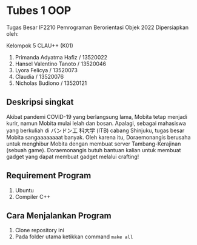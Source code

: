 # Tubes 1 OOP

Tugas Besar IF2210 Pemrograman Berorientasi Objek 2022
Dipersiapkan oleh:

Kelompok 5 CLAU++  (K01)

1. Primanda Adyatma Hafiz / 13520022
2. Hansel Valentino Tanoto / 13520046
3. Lyora Felicya / 13520073
4. Claudia / 13520076
5. Nicholas Budiono / 13520121

## Deskripsi singkat

Akibat pandemi COVID-19 yang berlangsung lama, Mobita tetap menjadi kurir, namun
Mobita mulai lelah dan bosan. Apalagi, sebagai mahasiswa yang berkuliah di バンドン工
科大学 (ITB) cabang Shinjuku, tugas besar Mobita sangaaaaaaaat banyak. Oleh karena
itu, Doraemonangis berusaha untuk menghibur Mobita dengan membuat server
Tambang-Kerajinan (sebuah game). Doraemonangis butuh bantuan kalian untuk membuat gadget yang dapat
membuat gadget melalui crafting!

## Requirement Program
1. Ubuntu
2. Compiler C++

## Cara Menjalankan Program

1. Clone repository ini
2. Pada folder utama ketikkan command ```make all```
